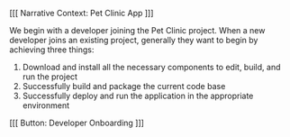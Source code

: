 [[[ Narrative Context: Pet Clinic App ]]]

We begin with a developer joining the Pet Clinic project. When a new developer joins an existing project, generally they want to begin by achieving three things:
1. Download and install all the necessary components to edit, build, and run the project
2. Successfully build and package the current code base
3. Successfully deploy and run the application in the appropriate environment

[[[ Button: Developer Onboarding ]]]

